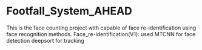 # Footfall_System_AHEAD
This is the face counting project with capable of face re-identification using face recognition methods.
Face_re-identification(V1): used MTCNN for face detection deepsort for tracking 